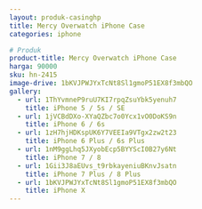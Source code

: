 ```yaml
---
layout: produk-casinghp
title: Mercy Overwatch iPhone Case
categories: iphone

# Produk
product-title: Mercy Overwatch iPhone Case
harga: 90000
sku: hn-2415
image-drive: 1bKVJPWJYxTcNt8Sl1gmoP51EX8f3mbQO
gallery:
  - url: 1ThYvmneP9ruU7KI7rpqZsuYbk5yenuh7
    title: iPhone 5 / 5s / SE
  - url: 1jVCBdDXo-XYaQZbc7o0Ycx1vO0DoKS9n
    title: iPhone 6 / 6s
  - url: 1zH7hjHDKspUK6Y7VEEIa9VTgx2zw2t23
    title: iPhone 6 Plus / 6s Plus
  - url: 1nM9ggLhq5JXyobEcp5BYYScI0B27y6Nt
    title: iPhone 7 / 8
  - url: 1Gii3J8aEUvs_t9rbkayeniuBKnvJsatn
    title: iPhone 7 Plus / 8 Plus
  - url: 1bKVJPWJYxTcNt8Sl1gmoP51EX8f3mbQO
    title: iPhone X
---
```

